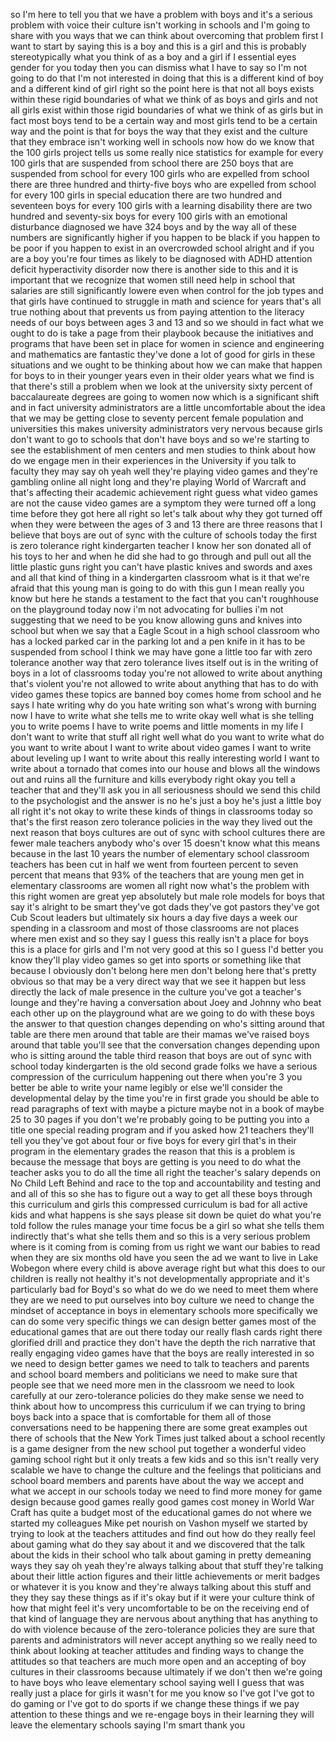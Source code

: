 
so I&#39;m here to tell you that we have a
problem with boys and it&#39;s a serious
problem with voice their culture isn&#39;t
working in schools and I&#39;m going to
share with you ways that we can think
about overcoming that problem first I
want to start by saying this is a boy
and this is a girl and this is probably
stereotypically what you think of as a
boy and a girl if I essential eyes
gender for you today then you can
dismiss what I have to say so I&#39;m not
going to do that I&#39;m not interested in
doing that this is a different kind of
boy and a different kind of girl right
so the point here is that not all boys
exists within these rigid boundaries of
what we think of as boys and girls and
not all girls exist within those rigid
boundaries of what we think of as girls
but in fact most boys tend to be a
certain way and most girls tend to be a
certain way and the point is that for
boys the way that they exist and the
culture that they embrace isn&#39;t working
well in schools now how do we know that
the 100 girls project tells us some
really nice statistics for example for
every 100 girls that are suspended from
school there are 250 boys that are
suspended from school for every 100
girls who are expelled from school there
are three hundred and thirty-five boys
who are expelled from school for every
100 girls in special education there are
two hundred and seventeen boys for every
100 girls with a learning disability
there are two hundred and seventy-six
boys for every 100 girls with an
emotional disturbance diagnosed we have
324 boys and by the way all of these
numbers are significantly higher if you
happen to be black if you happen to be
poor if you happen to exist in an
overcrowded school alright and if you
are a boy you&#39;re four times as likely to
be diagnosed with ADHD attention deficit
hyperactivity disorder now there is
another side to this and it is important
that we recognize that women still need
help in school that salaries are still
significantly lowere even when control
for the job types and that girls have
continued to struggle in math and
science for
years that&#39;s all true nothing about that
prevents us from paying attention to the
literacy needs of our boys between ages
3 and 13 and so we should in fact what
we ought to do is take a page from their
playbook because the initiatives and
programs that have been set in place for
women in science and engineering and
mathematics are fantastic they&#39;ve done a
lot of good for girls in these
situations and we ought to be thinking
about how we can make that happen for
boys to in their younger years even in
their older years what we find is that
there&#39;s still a problem when we look at
the university sixty percent of
baccalaureate degrees are going to women
now which is a significant shift and in
fact university administrators are a
little uncomfortable about the idea that
we may be getting close to seventy
percent female population and
universities this makes university
administrators very nervous because
girls don&#39;t want to go to schools that
don&#39;t have boys and so we&#39;re starting to
see the establishment of men centers and
men studies to think about how do we
engage men in their experiences in the
University if you talk to faculty they
may say oh yeah well they&#39;re playing
video games and they&#39;re gambling online
all night long and they&#39;re playing World
of Warcraft and that&#39;s affecting their
academic achievement right guess what
video games are not the cause video
games are a symptom they were turned off
a long time before they got here all
right so let&#39;s talk about why they got
turned off when they were between the
ages of 3 and 13 there are three reasons
that I believe that boys are out of sync
with the culture of schools today the
first is zero tolerance right
kindergarten teacher I know her son
donated all of his toys to her and when
he did she had to go through and pull
out all the little plastic guns right
you can&#39;t have plastic knives and swords
and axes and all that kind of thing in a
kindergarten classroom what is it that
we&#39;re afraid that this young man is
going to do with this gun I mean really
you know but here he stands
a testament to the fact that you can&#39;t
roughhouse on the playground today now
i&#39;m not advocating for bullies i&#39;m not
suggesting that we need to be you know
allowing guns and knives into school but
when we say that a Eagle Scout in a high
school classroom who has a locked parked
car in the parking lot and a pen knife
in it has to be suspended from school I
think we may have gone a little too far
with zero tolerance another way that
zero tolerance lives itself out is in
the writing of boys in a lot of
classrooms today you&#39;re not allowed to
write about anything that&#39;s violent
you&#39;re not allowed to write about
anything that has to do with video games
these topics are banned boy comes home
from school and he says I hate writing
why do you hate writing son what&#39;s wrong
with burning now I have to write what
she tells me to write okay well what is
she telling you to write poems I have to
write poems and little moments in my
life I don&#39;t want to write that stuff
all right well what do you want to write
what do you want to write about I want
to write about video games I want to
write about leveling up I want to write
about this really interesting world I
want to write about a tornado that comes
into our house and blows all the windows
out and ruins all the furniture and
kills everybody right okay you tell a
teacher that and they&#39;ll ask you in all
seriousness should we send this child to
the psychologist and the answer is no
he&#39;s just a boy he&#39;s just a little boy
all right it&#39;s not okay to write these
kinds of things in classrooms today so
that&#39;s the first reason zero tolerance
policies in the way they lived out the
next reason that boys cultures are out
of sync with school cultures there are
fewer male teachers anybody who&#39;s over
15 doesn&#39;t know what this means because
in the last 10 years the number of
elementary school classroom teachers has
been cut in half we went from fourteen
percent to seven percent that means that
93% of the teachers that are young men
get in elementary classrooms are women
all right now what&#39;s the problem with
this right women are great yep
absolutely but male role models for boys
that say it&#39;s alright to be smart
they&#39;ve got dads they&#39;ve got pastors
they&#39;ve got Cub Scout leaders but
ultimately six hours a day five days a
week
our spending in a classroom and most of
those classrooms are not places where
men exist and so they say I guess this
really isn&#39;t a place for boys this is a
place for girls and I&#39;m not very good at
this so I guess I&#39;d better you know
they&#39;ll play video games so get into
sports or something like that because I
obviously don&#39;t belong here men don&#39;t
belong here that&#39;s pretty obvious so
that may be a very direct way that we
see it happen but less directly the lack
of male presence in the culture you&#39;ve
got a teacher&#39;s lounge and they&#39;re
having a conversation about Joey and
Johnny who beat each other up on the
playground what are we going to do with
these boys the answer to that question
changes depending on who&#39;s sitting
around that table are there men around
that table are their mamas we&#39;ve raised
boys around that table you&#39;ll see that
the conversation changes depending upon
who is sitting around the table third
reason that boys are out of sync with
school today kindergarten is the old
second grade folks we have a serious
compression of the curriculum happening
out there when you&#39;re 3 you better be
able to write your name legibly or else
we&#39;ll consider the developmental delay
by the time you&#39;re in first grade you
should be able to read paragraphs of
text with maybe a picture maybe not in a
book of maybe 25 to 30 pages if you
don&#39;t we&#39;re probably going to be putting
you into a title one special reading
program and if you asked how 21 teachers
they&#39;ll tell you they&#39;ve got about four
or five boys for every girl that&#39;s in
their program in the elementary grades
the reason that this is a problem is
because the message that boys are
getting is you need to do what the
teacher asks you to do all the time all
right the teacher&#39;s salary depends on No
Child Left Behind and race to the top
and accountability and testing and and
all of this so she has to figure out a
way to get all these boys through this
curriculum and girls this compressed
curriculum is bad for all active kids
and what happens is she says please sit
down be quiet do what you&#39;re told follow
the rules manage your time focus be a
girl
so what she tells them indirectly that&#39;s
what she tells them and so this is a
very serious problem where is it coming
from is coming from us right we want our
babies to read when they are six months
old have you seen the ad we want to live
in Lake Wobegon where every child is
above average right but what this does
to our children is really not healthy
it&#39;s not developmentally appropriate and
it&#39;s particularly bad for Boyd&#39;s so what
do we do we need to meet them where they
are we need to put ourselves into boy
culture we need to change the mindset of
acceptance in boys in elementary schools
more specifically we can do some very
specific things we can design better
games most of the educational games that
are out there today our really flash
cards right there glorified drill and
practice they don&#39;t have the depth the
rich narrative that really engaging
video games have that the boys are
really interested in so we need to
design better games we need to talk to
teachers and parents and school board
members and politicians we need to make
sure that people see that we need more
men in the classroom we need to look
carefully at our zero-tolerance policies
do they make sense we need to think
about how to uncompress this curriculum
if we can trying to bring boys back into
a space that is comfortable for them all
of those conversations need to be
happening there are some great examples
out there of schools that the New York
Times just talked about a school
recently is a game designer from the new
school put together a wonderful video
gaming school right but it only treats a
few kids and so this isn&#39;t really very
scalable we have to change the culture
and the feelings that politicians and
school board members and parents have
about the way we accept and what we
accept in our schools today we need to
find more money for game design because
good games really good games cost money
in World War Craft has quite a budget
most of the educational games do not
where we started my colleagues Mike pet
nourish on Vashon myself we started by
trying to look at the teachers attitudes
and find out how do they really feel
about gaming what do they say about it
and we discovered that the
talk about the kids in their school who
talk about gaming in pretty demeaning
ways they say oh yeah they&#39;re always
talking about that stuff they&#39;re talking
about their little action figures and
their little achievements or merit
badges or whatever it is you know and
they&#39;re always talking about this stuff
and they they say these things as if
it&#39;s okay but if it were your culture
think of how that might feel it&#39;s very
uncomfortable to be on the receiving end
of that kind of language they are
nervous about anything that has anything
to do with violence because of the
zero-tolerance policies they are sure
that parents and administrators will
never accept anything so we really need
to think about looking at teacher
attitudes and finding ways to change the
attitudes so that teachers are much more
open and an accepting of boy cultures in
their classrooms because ultimately if
we don&#39;t then we&#39;re going to have boys
who leave elementary school saying well
I guess that was really just a place for
girls it wasn&#39;t for me you know so I&#39;ve
got I&#39;ve got to do gaming or I&#39;ve got to
do sports if we change these things if
we pay attention to these things and we
re-engage boys in their learning they
will leave the elementary schools saying
I&#39;m smart thank you
